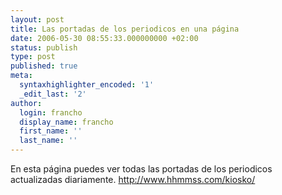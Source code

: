 ```yaml
---
layout: post
title: Las portadas de los periodicos en una página
date: 2006-05-30 08:55:33.000000000 +02:00
status: publish
type: post
published: true
meta:
  syntaxhighlighter_encoded: '1'
  _edit_last: '2'
author:
  login: francho
  display_name: francho
  first_name: ''
  last_name: ''
---
```

En esta página puedes ver todas las portadas de los periodicos actualizadas diariamente.
http://www.hhmmss.com/kiosko/
